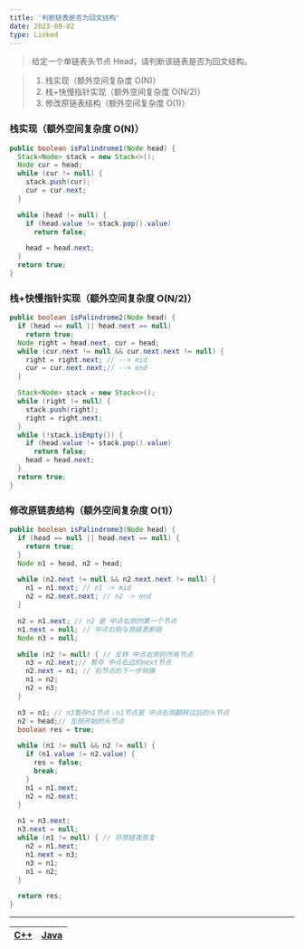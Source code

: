 ```yaml
---
title: '判断链表是否为回文结构'
date: 2023-09-02
type: Linked
---
```


> 给定一个单链表头节点 Head，请判断该链表是否为回文结构。

> 1. 栈实现（额外空间复杂度 O(N)）
> 2. 栈+快慢指针实现（额外空间复杂度 O(N/2)）
> 3. 修改原链表结构（额外空间复杂度 O(1)）

### 栈实现（额外空间复杂度 O(N)）

```java
public boolean isPalindrome1(Node head) {
  Stack<Node> stack = new Stack<>();
  Node cur = head;
  while (cur != null) {
    stack.push(cur);
    cur = cur.next;
  }

  while (head != null) {
    if (head.value != stack.pop().value)
      return false;

    head = head.next;
  }
  return true;
}
```

### 栈+快慢指针实现（额外空间复杂度 O(N/2)）

```java
public boolean isPalindrome2(Node head) {
  if (head == null || head.next == null)
    return true;
  Node right = head.next, cur = head;
  while (cur.next != null && cur.next.next != null) {
    right = right.next; // --> mid
    cur = cur.next.next;// --> end
  }

  Stack<Node> stack = new Stack<>();
  while (right != null) {
    stack.push(right);
    right = right.next;
  }
  while (!stack.isEmpty()) {
    if (head.value != stack.pop().value)
      return false;
    head = head.next;
  }
  return true;
}
```

### 修改原链表结构（额外空间复杂度 O(1)）

```java
public boolean isPalindrome3(Node head) {
  if (head == null || head.next == null) {
    return true;
  }
  Node n1 = head, n2 = head;

  while (n2.next != null && n2.next.next != null) {
    n1 = n1.next; // n1 -> mid
    n2 = n2.next.next; // n2 -> end
  }

  n2 = n1.next; // n2 是 中点右侧的第一个节点
  n1.next = null; // 中点右侧与原链表断链
  Node n3 = null;

  while (n2 != null) { // 反转 中点右侧的所有节点
    n3 = n2.next;// 暂存 中点右边的next节点
    n2.next = n1; // 右节点的下一步转换
    n1 = n2;
    n2 = n3;
  }

  n3 = n1; // n3暂存n1节点；n1节点是 中点右侧翻转过后的头节点
  n2 = head;// 左侧开始的头节点
  boolean res = true;

  while (n1 != null && n2 != null) {
    if (n1.value != n2.value) {
      res = false;
      break;
    }
    n1 = n1.next;
    n2 = n2.next;
  }

  n1 = n3.next;
  n3.next = null;
  while (n1 != null) { // 将原链表恢复
    n2 = n1.next;
    n1.next = n3;
    n3 = n1;
    n1 = n2;
  }

  return res;
}
```

<hr/>

| [C++](https://github.com/ZhengKe996/DS/blob/main/src/linked/is_palindrome_list.cpp) | [Java](https://github.com/ZhengKe996/DS/blob/main/src/linked/is_palindrome_list.java) |
| :---------------------------------------------------------------------------------: | :-----------------------------------------------------------------------------------: |
